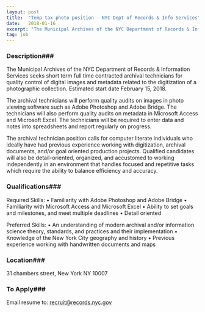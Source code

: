 ```yaml
---
layout: post
title:  "Temp tax photo position - NYC Dept of Records & Info Services"
date:   2018-01-16
excerpt: "The Municipal Archives of the NYC Department of Records & Information Services seeks short term full time contracted archival technicians for quality control of digital images and metadata related to the digitization of a photographic collection. Estimated start date February 15, 2018. The archival technicians will perform quality audits on..."
tag: job
---
```


### Description###

The Municipal Archives of the NYC Department of Records & Information Services seeks short term full time contracted archival technicians for quality control of digital images and metadata related to the digitization of a photographic collection. Estimated start date February 15, 2018.

The archival technicians will perform quality audits on images in photo viewing software such as Adobe Photoshop and Adobe Bridge. The technicians will also perform quality audits on metadata in Microsoft Access and Microsoft Excel. The technicians will be required to enter data and notes into spreadsheets and report regularly on progress. 

The archival technician position calls for computer literate individuals who ideally have had previous experience working with digitization, archival documents, and/or goal oriented production projects. Qualified candidates will also be detail-oriented, organized, and accustomed to working independently in an environment that handles focused and repetitive tasks which require the ability to balance efficiency and accuracy.  





### Qualifications###

Required Skills:
•	Familiarity with Adobe Photoshop and Adobe Bridge
•	Familiarity with Microsoft Access and Microsoft Excel
•	Ability to set goals and milestones, and meet multiple deadlines
•	Detail oriented

Preferred Skills:
•	An understanding of modern archival and/or information science theory, standards, and practices and their implementation
•	Knowledge of the New York City geography and history
•	Previous experience working with handwritten documents and maps






### Location###

31 chambers street, New York NY 10007




### To Apply###

Email resume to: recruit@records.nyc.gov





